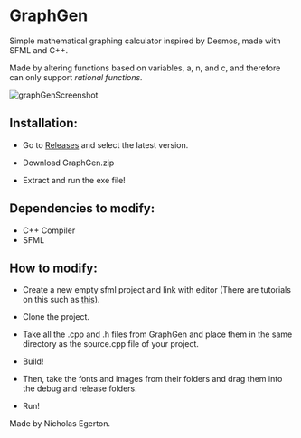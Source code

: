 # GraphGen
Simple mathematical graphing calculator inspired by Desmos, made with SFML and C++.

Made by altering functions based on variables, a, n, and c, and therefore can only support _rational functions._

![graphGenScreenshot](https://github.com/user-attachments/assets/8186f61f-5b8e-4379-ad29-03d36e20bb65)

## Installation:

- Go to [Releases](https://github.com/NicholasEgerton/GraphGen/releases) and select the latest version.

- Download GraphGen.zip

- Extract and run the exe file!

## Dependencies to modify:

- C++ Compiler
- SFML

## How to modify:

- Create a new empty sfml project and link with editor (There are tutorials on this such as [this](https://www.youtube.com/watch?v=lFzpkvrscs4&t=110s&pp=ygUXc2ZtbCB2aXN1YWwgc3R1ZGlvIDIwMjI%3D)).

- Clone the project.

- Take all the .cpp and .h files from GraphGen and place them in the same directory as the source.cpp file of your project.

- Build!

- Then, take the fonts and images from their folders and drag them into the debug and release folders.

- Run!

Made by Nicholas Egerton.
